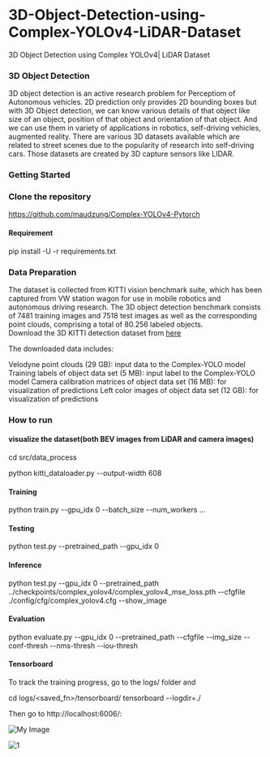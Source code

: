 # 3D-Object-Detection-using-Complex-YOLOv4-LiDAR-Dataset
3D Object Detection using Complex YOLOv4| LiDAR Dataset
### 3D Object Detection
3D object detection is an active research problem for Perceptiom of Autonomous vehicles. 2D prediction only provides 2D bounding boxes but with 3D Object detection, we can know various details of that object like size of an object, position of that object and orientation of that object. And we can use them in variety of applications in robotics, self-driving vehicles, augmented reality. There are various 3D datasets available which are related to street scenes due to the popularity of research into self-driving cars. Those datasets are created by 3D capture sensors like LIDAR.

### Getting Started
### Clone the repository
https://github.com/maudzung/Complex-YOLOv4-Pytorch

#### Requirement
pip install -U -r requirements.txt

### Data Preparation
The dataset is collected from KITTI vision benchmark suite, which has been captured from VW station wagon for use in mobile robotics and autonomous driving research. The 3D object detection benchmark consists of 7481 training images and 7518 test images as well as the corresponding point clouds, comprising a total of 80.256 labeled objects.                                                                                                                                                                  
Download the 3D KITTI detection dataset from [here](http://www.cvlibs.net/datasets/kitti/eval_object.php?obj_benchmark=3d)

The downloaded data includes:

Velodyne point clouds (29 GB): input data to the Complex-YOLO model
Training labels of object data set (5 MB): input label to the Complex-YOLO model
Camera calibration matrices of object data set (16 MB): for visualization of predictions
Left color images of object data set (12 GB): for visualization of predictions

### How to run

#### visualize the dataset(both BEV images from LiDAR and camera images)

cd src/data_process

python kitti_dataloader.py --output-width 608

#### Training

python train.py --gpu_idx 0 --batch_size <N> --num_workers <N>...
  
 #### Testing
  
  python test.py --pretrained_path --gpu_idx 0 
  
  #### Inference
  python test.py --gpu_idx 0 --pretrained_path ../checkpoints/complex_yolov4/complex_yolov4_mse_loss.pth --cfgfile ./config/cfg/complex_yolov4.cfg --show_image
  
  #### Evaluation
  
  python evaluate.py --gpu_idx 0 --pretrained_path <PATH> --cfgfile <CFG> --img_size <SIZE> --conf-thresh <THRESH> --nms-thresh <THRESH> --iou-thresh <THRESH>
  
  #### Tensorboard
  To track the training progress, go to the logs/ folder and
  
  cd logs/<saved_fn>/tensorboard/
  tensorboard --logdir=./
  
  Then go to http://localhost:6006/:

  
  
  ![My Image](images/C:\Users\Rekha\Desktop\1.png)
  

![1](https://user-images.githubusercontent.com/50706192/173327562-d8ceb29a-6d8a-4c11-80b1-746b1ed32317.png)






